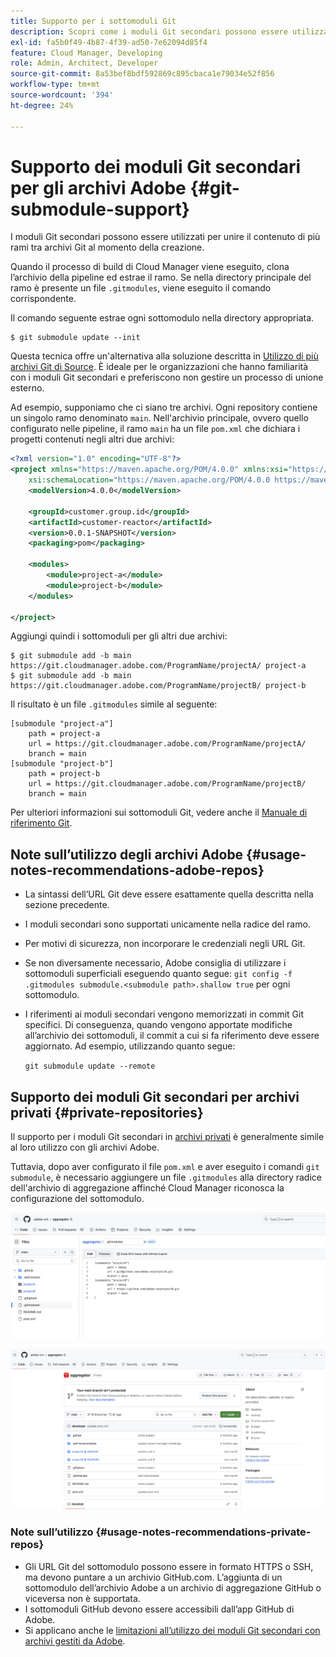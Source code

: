 ```yaml
---
title: Supporto per i sottomoduli Git
description: Scopri come i moduli Git secondari possono essere utilizzati per unire il contenuto di più rami tra archivi Git diversi al momento della creazione.
exl-id: fa5b0f49-4b87-4f39-ad50-7e62094d85f4
feature: Cloud Manager, Developing
role: Admin, Architect, Developer
source-git-commit: 8a53bef8bdf592869c895cbaca1e79034e52f856
workflow-type: tm+mt
source-wordcount: '394'
ht-degree: 24%

---
```


# Supporto dei moduli Git secondari per gli archivi Adobe {#git-submodule-support}

I moduli Git secondari possono essere utilizzati per unire il contenuto di più rami tra archivi Git al momento della creazione.

Quando il processo di build di Cloud Manager viene eseguito, clona l’archivio della pipeline ed estrae il ramo. Se nella directory principale del ramo è presente un file `.gitmodules`, viene eseguito il comando corrispondente.

Il comando seguente estrae ogni sottomodulo nella directory appropriata.

```
$ git submodule update --init
```

Questa tecnica offre un&#39;alternativa alla soluzione descritta in [Utilizzo di più archivi Git di Source](/help/implementing/cloud-manager/managing-code/working-with-multiple-source-git-repositories.md). È ideale per le organizzazioni che hanno familiarità con i moduli Git secondari e preferiscono non gestire un processo di unione esterno.

Ad esempio, supponiamo che ci siano tre archivi. Ogni repository contiene un singolo ramo denominato `main`. Nell&#39;archivio principale, ovvero quello configurato nelle pipeline, il ramo `main` ha un file `pom.xml` che dichiara i progetti contenuti negli altri due archivi:

```xml
<?xml version="1.0" encoding="UTF-8"?>
<project xmlns="https://maven.apache.org/POM/4.0.0" xmlns:xsi="https://www.w3.org/2001/XMLSchema-instance"
    xsi:schemaLocation="https://maven.apache.org/POM/4.0.0 https://maven.apache.org/maven-v4_0_0.xsd">
    <modelVersion>4.0.0</modelVersion>
   
    <groupId>customer.group.id</groupId>
    <artifactId>customer-reactor</artifactId>
    <version>0.0.1-SNAPSHOT</version>
    <packaging>pom</packaging>
   
    <modules>
        <module>project-a</module>
        <module>project-b</module>
    </modules>
   
</project>
```

Aggiungi quindi i sottomoduli per gli altri due archivi:

```shell
$ git submodule add -b main https://git.cloudmanager.adobe.com/ProgramName/projectA/ project-a
$ git submodule add -b main https://git.cloudmanager.adobe.com/ProgramName/projectB/ project-b
```

Il risultato è un file `.gitmodules` simile al seguente:

```text
[submodule "project-a"]
    path = project-a
    url = https://git.cloudmanager.adobe.com/ProgramName/projectA/
    branch = main
[submodule "project-b"]
    path = project-b
    url = https://git.cloudmanager.adobe.com/ProgramName/projectB/
    branch = main
```

Per ulteriori informazioni sui sottomoduli Git, vedere anche il [Manuale di riferimento Git](https://git-scm.com/book/en/v2/Git-Tools-Submodules).

## Note sull’utilizzo degli archivi Adobe {#usage-notes-recommendations-adobe-repos}

* La sintassi dell’URL Git deve essere esattamente quella descritta nella sezione precedente.
* I moduli secondari sono supportati unicamente nella radice del ramo.
* Per motivi di sicurezza, non incorporare le credenziali negli URL Git.
* Se non diversamente necessario, Adobe consiglia di utilizzare i sottomoduli superficiali eseguendo quanto segue:
  `git config -f .gitmodules submodule.<submodule path>.shallow true` per ogni sottomodulo.
* I riferimenti ai moduli secondari vengono memorizzati in commit Git specifici. Di conseguenza, quando vengono apportate modifiche all’archivio dei sottomoduli, il commit a cui si fa riferimento deve essere aggiornato.
Ad esempio, utilizzando quanto segue:

  `git submodule update --remote`

## Supporto dei moduli Git secondari per archivi privati {#private-repositories}

Il supporto per i moduli Git secondari in [archivi privati](private-repositories.md) è generalmente simile al loro utilizzo con gli archivi Adobe.

Tuttavia, dopo aver configurato il file `pom.xml` e aver eseguito i comandi `git submodule`, è necessario aggiungere un file `.gitmodules` alla directory radice dell&#39;archivio di aggregazione affinché Cloud Manager riconosca la configurazione del sottomodulo.

![File .gitmodules](assets/gitmodules.png)

![Aggregatore](assets/aggregator.png)

### Note sull’utilizzo {#usage-notes-recommendations-private-repos}

* Gli URL Git del sottomodulo possono essere in formato HTTPS o SSH, ma devono puntare a un archivio GitHub.com. L’aggiunta di un sottomodulo dell’archivio Adobe a un archivio di aggregazione GitHub o viceversa non è supportata.
* I sottomoduli GitHub devono essere accessibili dall’app GitHub di Adobe.
* Si applicano anche le [limitazioni all’utilizzo dei moduli Git secondari con archivi gestiti da Adobe](#usage-notes-recommendations-adobe-repos).
